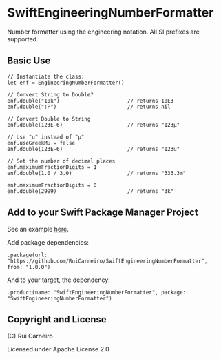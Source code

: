 # SwiftEngineeringNumberFormatter
Number formatter using the engineering notation. All SI prefixes are supported.

## Basic Use

    // Instantiate the class:
    let enf = EngineeringNumberFormatter()

    // Convert String to Double?
    enf.double("10k")                      // returns 10E3
    enf.double(":P")                       // returns nil

    // Convert Double to String
    enf.double(123E-6)                     // returns "123µ"

    // Use "u" instead of "µ"
    enf.useGreekMu = false
    enf.double(123E-6)                     // returns "123u"

    // Set the number of decimal places
    enf.maximumFractionDigits = 1
    enf.double(1.0 / 3.0)                  // returns "333.3m"

    enf.maximumFractionDigits = 0
    enf.double(2999)                       // returns "3k"


## Add to your Swift Package Manager Project

See an example [here](https://github.com/RuiCarneiro/rigol2spice/blob/main/Package.swift).

Add package dependencies:

    .package(url: "https://github.com/RuiCarneiro/SwiftEngineeringNumberFormatter", from: "1.0.0")

And to your target, the dependency:

    .product(name: "SwiftEngineeringNumberFormatter", package: "SwiftEngineeringNumberFormatter")

## Copyright and License

(C) Rui Carneiro

Licensed under Apache License 2.0
